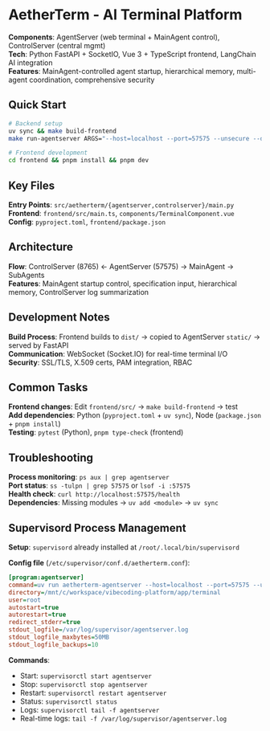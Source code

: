 # AetherTerm - AI Terminal Platform

**Components**: AgentServer (web terminal + MainAgent control), ControlServer (central mgmt)  
**Tech**: Python FastAPI + SocketIO, Vue 3 + TypeScript frontend, LangChain AI integration  
**Features**: MainAgent-controlled agent startup, hierarchical memory, multi-agent coordination, comprehensive security

## Quick Start

```bash
# Backend setup
uv sync && make build-frontend
make run-agentserver ARGS="--host=localhost --port=57575 --unsecure --debug"

# Frontend development  
cd frontend && pnpm install && pnpm dev
```

## Key Files

**Entry Points**: `src/aetherterm/{agentserver,controlserver}/main.py`  
**Frontend**: `frontend/src/main.ts`, `components/TerminalComponent.vue`  
**Config**: `pyproject.toml`, `frontend/package.json`

## Architecture

**Flow**: ControlServer (8765) ← AgentServer (57575) → MainAgent → SubAgents  
**Features**: MainAgent startup control, specification input, hierarchical memory, ControlServer log summarization

## Development Notes

**Build Process**: Frontend builds to `dist/` → copied to AgentServer `static/` → served by FastAPI  
**Communication**: WebSocket (Socket.IO) for real-time terminal I/O  
**Security**: SSL/TLS, X.509 certs, PAM integration, RBAC

## Common Tasks

**Frontend changes**: Edit `frontend/src/` → `make build-frontend` → test  
**Add dependencies**: Python (`pyproject.toml` + `uv sync`), Node (`package.json` + `pnpm install`)  
**Testing**: `pytest` (Python), `pnpm type-check` (frontend)

## Troubleshooting

**Process monitoring**: `ps aux | grep agentserver`  
**Port status**: `ss -tulpn | grep 57575` or `lsof -i :57575`  
**Health check**: `curl http://localhost:57575/health`  
**Dependencies**: Missing modules → `uv add <module>` → `uv sync`

## Supervisord Process Management

**Setup**: `supervisord` already installed at `/root/.local/bin/supervisord`

**Config file** (`/etc/supervisor/conf.d/aetherterm.conf`):
```ini
[program:agentserver]
command=uv run aetherterm-agentserver --host=localhost --port=57575 --unsecure --debug
directory=/mnt/c/workspace/vibecoding-platform/app/terminal
user=root
autostart=true
autorestart=true
redirect_stderr=true
stdout_logfile=/var/log/supervisor/agentserver.log
stdout_logfile_maxbytes=50MB
stdout_logfile_backups=10
```

**Commands**:
- Start: `supervisorctl start agentserver`
- Stop: `supervisorctl stop agentserver`
- Restart: `supervisorctl restart agentserver`
- Status: `supervisorctl status`
- Logs: `supervisorctl tail -f agentserver`
- Real-time logs: `tail -f /var/log/supervisor/agentserver.log`
